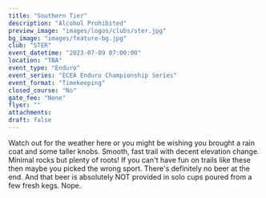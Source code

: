 ```yaml
---
title: "Southern Tier"
description: "Alcohol Prohibited"
preview_image: "images/logos/clubs/ster.jpg"
bg_image: "images/feature-bg.jpg"
club: "STER"
event_datetime: "2023-07-09 07:00:00"
location: "TBA"
event_type: "Enduro"
event_series: "ECEA Enduro Championship Series"
event_format: "Timekeeping"
closed_course: "No"
gate_fee: "None"
flyer: ""
attachments:
draft: false
---
```


Watch out for the weather here or you might be wishing you brought a rain coat and some taller knobs. Smooth, fast trail with decent elevation change. Minimal rocks but plenty of roots! If you can't have fun on trails like these then maybe you picked the wrong sport. There's definitely no beer at the end. And that beer is absolutely NOT provided in solo cups poured from a few fresh kegs. Nope.